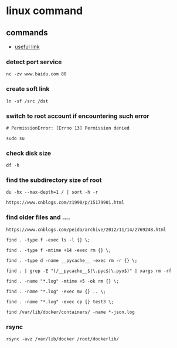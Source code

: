 # linux command

## commands

- [useful link](https://zhuanlan.zhihu.com/p/412735786)


### detect port service
```
nc -zv www.baidu.com 80
```

### create soft link
```
ln -sf /src /dst
```

### switch to root account if encountering such error
```
# PermissionError: [Errno 13] Permission denied

sudo su
```

### check disk size
```
df -h
```

### find the subdirectory size of root
```
du -hx --max-depth=1 / | sort -h -r

https://www.cnblogs.com/z1990/p/15179901.html
```

### find older files and ....
```
https://www.cnblogs.com/peida/archive/2012/11/14/2769248.html

find . -type f -exec ls -l {} \;

find . -type f -mtime +14 -exec rm {} \; 

find . -type d -name __pycache__ -exec rm -r {} \;

find . | grep -E "(/__pycache__$|\.pyc$|\.pyo$)" | xargs rm -rf

find . -name "*.log" -mtime +5 -ok rm {} \;

find . -name "*.log" -exec mv {} .. \;

find . -name "*.log" -exec cp {} test3 \;

find /var/lib/docker/containers/ -name *-json.log
```

### rsync
```
rsync -avz /var/lib/docker /root/dockerlib/
```



